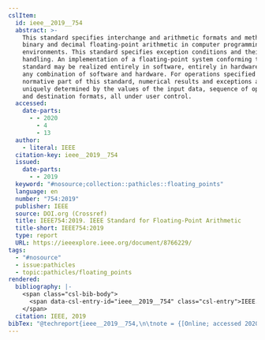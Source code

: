 ```yaml
---
cslItem:
  id: ieee__2019__754
  abstract: >-
    This standard specifies interchange and arithmetic formats and methods for
    binary and decimal floating-point arithmetic in computer programming
    environments. This standard specifies exception conditions and their default
    handling. An implementation of a floating-point system conforming to this
    standard may be realized entirely in software, entirely in hardware, or in
    any combination of software and hardware. For operations specified in the
    normative part of this standard, numerical results and exceptions are
    uniquely determined by the values of the input data, sequence of operations,
    and destination formats, all under user control.
  accessed:
    date-parts:
      - - 2020
        - 4
        - 13
  author:
    - literal: IEEE
  citation-key: ieee__2019__754
  issued:
    date-parts:
      - - 2019
  keyword: "#nosource;collection::pathicles::floating_points"
  language: en
  number: "754:2019"
  publisher: IEEE
  source: DOI.org (Crossref)
  title: IEEE754:2019. IEEE Standard for Floating-Point Arithmetic
  title-short: IEEE754:2019
  type: report
  URL: https://ieeexplore.ieee.org/document/8766229/
tags:
  - "#nosource"
  - issue:pathicles
  - topic:pathicles/floating_points
rendered:
  bibliography: |-
    <span class="csl-bib-body">
      <span data-csl-entry-id="ieee__2019__754" class="csl-entry">IEEE. 2019. <i>IEEE754:2019. IEEE Standard for Floating-Point Arithmetic</i> (754:2019). IEEE. <a href='https://ieeexplore.ieee.org/document/8766229/'>https://ieeexplore.ieee.org/document/8766229/</a></span>
    </span>
  citation: IEEE, 2019
bibTex: "@techreport{ieee__2019__754,\n\tnote = {[Online; accessed 2020-04-13]},\n\tauthor = {{IEEE}},\n\tyear = {2019},\n\tnumber = {754:2019},\n\tinstitution = {IEEE},\n\ttitle = {IEEE754:2019. {IEEE} {Standard} for {Floating}-{Point} {Arithmetic}},\n}\n\n"
---
```


